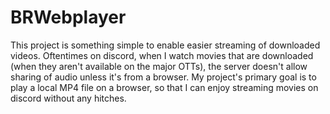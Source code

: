 # BRWebplayer
 
This project is something simple to enable easier streaming of downloaded videos.
Oftentimes on discord, when I watch movies that are downloaded (when they aren't available on the major OTTs), the server doesn't allow sharing of audio unless it's from a browser. 
My project's primary goal is to play a local MP4 file on a browser, so that I can enjoy streaming movies on discord without any hitches.



